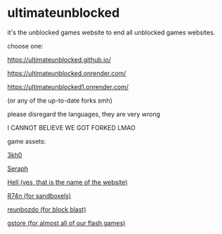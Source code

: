 # ultimateunblocked
it's the unblocked games website to end all unblocked games websites.

choose one:

https://ultimateunblocked.github.io/

https://ultimateunblocked.onrender.com/

https://ultimateunblocked1.onrender.com/

(or any of the up-to-date forks smh)

please disregard the languages, they are very wrong 

I CANNOT BELIEVE WE GOT FORKED LMAO

game assets:

[3kh0](https://gitlab.com/3kh0/3kh0-assets)

[Seraph](https://github.com/a456pur/seraph)

[Hell (yes, that is the name of the website)](https://github.com/D3ch/hell)

[R74n (for sandboxels)](https://github.com/R74nCom)

[reunbozdo (for block blast)](https://github.com/reunbozdo/reunbozdo.github.io)

[gstore (for almost all of our flash games)](https://github.com/BinBashBanana/gstore)

